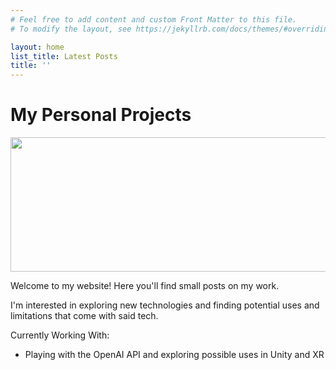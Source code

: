 ```yaml
---
# Feel free to add content and custom Front Matter to this file.
# To modify the layout, see https://jekyllrb.com/docs/themes/#overriding-theme-defaults

layout: home
list_title: Latest Posts
title: ''
---
```

# My Personal Projects
<img src="../assets/Untitled_Artwork.png" width="1048" height="215" />

Welcome to my website! Here you'll find small posts on my work.

I'm interested in exploring new technologies and finding potential uses and limitations that come with said tech.

Currently Working With:

- Playing with the OpenAI API and exploring possible uses in Unity and XR

